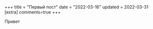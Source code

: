 +++
title = "Первый пост"
date = "2022-03-16"
updated = 2022-03-31
[extra]
comments=true
+++

Привет